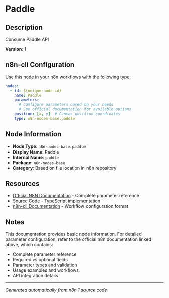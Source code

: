 # Paddle

## Description

Consume Paddle API

**Version**: 1

## n8n-cli Configuration

Use this node in your n8n workflows with the following type:

```yaml
nodes:
  - id: ${unique-node-id}
    name: Paddle
    parameters:
      # Configure parameters based on your needs
      # See official documentation for available options
    position: [x, y]  # Canvas position coordinates
    type: n8n-nodes-base.paddle
```

## Node Information

- **Node Type**: `n8n-nodes-base.paddle`
- **Display Name**: Paddle
- **Internal Name**: `paddle`
- **Package**: `n8n-nodes-base`
- **Category**: Based on file location in n8n repository

## Resources

- [Official N8N Documentation](https://docs.n8n.io/integrations/builtin/app-nodes/n8n-nodes-base.paddle/) - Complete parameter reference
- [Source Code](https://github.com/n8n-io/n8n/blob/master/packages/nodes-base/nodes/Paddle/Paddle.node.ts) - TypeScript implementation
- [n8n-cli Documentation](https://github.com/edenreich/n8n-cli) - Workflow configuration format

## Notes

This documentation provides basic node information. For detailed parameter configuration, 
refer to the official n8n documentation linked above, which contains:

- Complete parameter reference
- Required vs optional fields
- Parameter types and validation
- Usage examples and workflows
- API integration details

---
*Generated automatically from n8n 1 source code*
